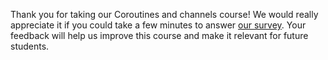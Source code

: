 

Thank you for taking our Coroutines and channels course!
We would really appreciate it if you could take a few minutes to
answer [our survey](https://surveys.jetbrains.com/s3/course-feedback-coroutines-channels).
Your feedback will help us improve this course and make it relevant for future students.